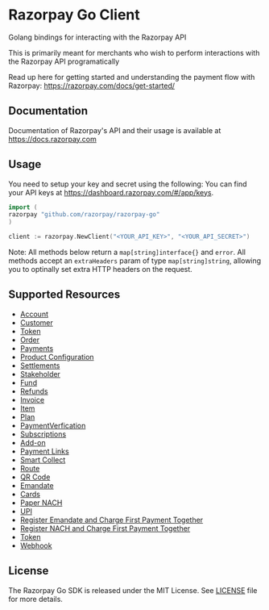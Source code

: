 # Razorpay Go Client

Golang bindings for interacting with the Razorpay API

This is primarily meant for merchants who wish to perform interactions with the Razorpay API programatically

Read up here for getting started and understanding the payment flow with Razorpay: <https://razorpay.com/docs/get-started/>

## Documentation

Documentation of Razorpay's API and their usage is available at <https://docs.razorpay.com>

## Usage
You need to setup your key and secret using the following:
You can find your API keys at <https://dashboard.razorpay.com/#/app/keys>.

```go
import (
razorpay "github.com/razorpay/razorpay-go"
)

client := razorpay.NewClient("<YOUR_API_KEY>", "<YOUR_API_SECRET>")

```

Note: All methods below return a `map[string]interface{}` and `error`. All methods accept an `extraHeaders` param of type `map[string]string`, allowing you to optinally set extra HTTP headers on the request.

## Supported Resources

- [Account](documents/account.md)
- [Customer](documents/customers.md)
- [Token](documents/token.md)
- [Order](documents/order.md)
- [Payments](documents/payment.md)
- [Product Configuration](documents/productConfiguration.md)
- [Settlements](documents/settlement.md)
- [Stakeholder](documents/stakeholder.md)
- [Fund](documents/fundAccount.md)
- [Refunds](documents/refund.md)
- [Invoice](documents/invoice.md)
- [Item](documents/item.md)
- [Plan](documents/plan.md)
- [PaymentVerfication](documents/paymentVerification.md)
- [Subscriptions](documents/subscription.md)
- [Add-on](documents/addon.md)
- [Payment Links](documents/paymentLink.md)
- [Smart Collect](documents/virtualAccount.md)
- [Route](documents/transfer.md)
- [QR Code](documents/qrcode.md)
- [Emandate](documents/emandate.md)
- [Cards](documents/card.md)
- [Paper NACH](documents/papernach.md)
- [UPI](documents/upi.md)
- [Register Emandate and Charge First Payment Together](documents/registerEmandate.md)
- [Register NACH and Charge First Payment Together](documents/registerNach.md)
- [Token](documents/token.md)
- [Webhook](documents/webhook.md)

## License

The Razorpay Go SDK is released under the MIT License. See [LICENSE](LICENSE) file for more details.

